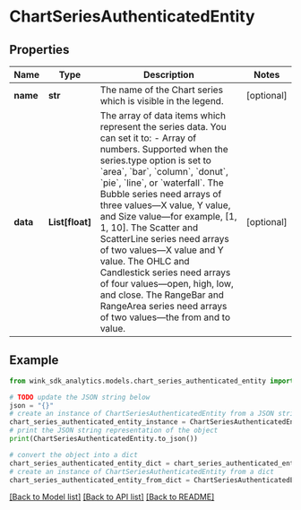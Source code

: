 # ChartSeriesAuthenticatedEntity


## Properties

Name | Type | Description | Notes
------------ | ------------- | ------------- | -------------
**name** | **str** | The name of the Chart series which is visible in the legend. | [optional] 
**data** | **List[float]** | The array of data items which represent the series data.  You can set it to:  - Array of numbers. Supported when the series.type option is set to &#x60;area&#x60;, &#x60;bar&#x60;, &#x60;column&#x60;, &#x60;donut&#x60;, &#x60;pie&#x60;, &#x60;line&#x60;, or &#x60;waterfall&#x60;. The Bubble series need arrays of three values—X value, Y value, and Size value—for example, [1, 1, 10]. The Scatter and ScatterLine series need arrays of two values—X value and Y value. The OHLC and Candlestick series need arrays of four values—open, high, low, and close. The RangeBar and RangeArea series need arrays of two values—the from and to value. | [optional] 

## Example

```python
from wink_sdk_analytics.models.chart_series_authenticated_entity import ChartSeriesAuthenticatedEntity

# TODO update the JSON string below
json = "{}"
# create an instance of ChartSeriesAuthenticatedEntity from a JSON string
chart_series_authenticated_entity_instance = ChartSeriesAuthenticatedEntity.from_json(json)
# print the JSON string representation of the object
print(ChartSeriesAuthenticatedEntity.to_json())

# convert the object into a dict
chart_series_authenticated_entity_dict = chart_series_authenticated_entity_instance.to_dict()
# create an instance of ChartSeriesAuthenticatedEntity from a dict
chart_series_authenticated_entity_from_dict = ChartSeriesAuthenticatedEntity.from_dict(chart_series_authenticated_entity_dict)
```
[[Back to Model list]](../README.md#documentation-for-models) [[Back to API list]](../README.md#documentation-for-api-endpoints) [[Back to README]](../README.md)


